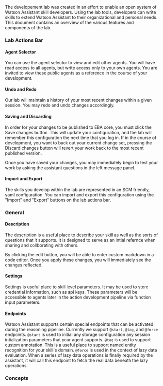 The developement lab was created in an effort to enable an open system of Watson Assistant skill developers. Using the lab tools, developers can write skills to extend Watson Assistant to their organizational and personal needs. This document contains an overview of the various features and components of the lab.


### Lab Actions Bar

#### Agent Selector

You can use the agent selector to view and edit other agents. You will have read access to all agents, but write access only to your own agents. You are invited to view these public agents as a reference in the course of your development.

#### Undo and Redo

Our lab will maintain a history of your most recent changes within a given session. You may redo and undo changes accordingly.

#### Saving and Discarding

In order for your changes to be published to EBA core, you must click the Save changes button. This will update your configuration, and the lab will remember this configuration the next time that you log in. If in the course of development, you want to back out your current change set, pressing the Discard changes button will revert your work back to the most recent published version. 

Once you have saved your changes, you may immediately begin to test your work by asking the assistant questions in the left message panel. 

#### Import and Export

The skills you develop within the lab are represented in an SCM friendly, yaml configuration. You can import and export this configuration using the "Import" and "Export" buttons on the lab actions bar.


### General

#### Description

The description is a useful place to describe your skill as well as the sorts of questions that it supports. It is designed to serve as an intial refernce when sharing and collborating with others.

By clicking the edit button, you will be able to enter custom markdown in a code editor. Once you apply these changes, you will immediately see the changes reflected.

#### Settings

Settings is useful place to skill level parameters. It may be used to store credential information, such as api keys. These parameters will be accessible to agents later in the action development pipeline via function input parameters.

#### Endpoints

Watson Assistant supports certain special endpoints that can be activated during the reasoning pipeline. Currently we support `@start`, `@tag`, and `@force` endpoints. `@start` is used to initial any storage configuration any session intialization parameters that your agent supports. `@tag` is used to support custom annotation. This is a useful place to support named entity recognition for your skill's domain. `@force` is used in the context of lazy data evaluation. When a series of lazy data operations is finally required by the assistant, it will call this endpoint to fetch the real data beneath the lazy operations.

### Concepts









